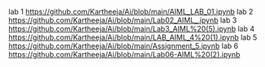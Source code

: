 lab 1 https://github.com/Kartheeja/Ai/blob/main/AIML_LAB_01.ipynb
lab 2 https://github.com/Kartheeja/Ai/blob/main/Lab02_AIML_.ipynb
lab 3 https://github.com/Kartheeja/Ai/blob/main/Lab3_AIML%20(5).ipynb
lab 4 https://github.com/Kartheeja/Ai/blob/main/LAB_AIML_4%20(1).ipynb
lab 5 https://github.com/Kartheeja/Ai/blob/main/Assignment_5.ipynb
lab 6 https://github.com/Kartheeja/Ai/blob/main/Lab06-AIML%20(2).ipynb
